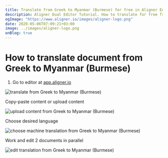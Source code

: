 ```yaml
---
title: Translate from Greek to Myanmar (Burmese) for free in Aligner Editor
description: Aligner Dual Editor Tutorial. How to translate for free from Greek to Myanmar (Burmese). Aligner is multilingual document management platform. 
ogImage: "https://www.aligner.io/images/aligner-logo.png"
date: 2020-05-06T07:09:21+03:00
image: ../images/aligner-logo.png
onBlog: true
---
```


# How to translate document from Greek to Myanmar (Burmese)

1. Go to editor at [app.aligner.io](https://app.aligner.io "Aligner App web page")

![translate from Greek to Myanmar (Burmese)](../aligner-blank-editor.png "translate from Greek to Myanmar (Burmese)")

Copy-paste content or upload content

![upload content from Greek to Myanmar (Burmese)](../aligner-uploaded-document.png "upload content from Greek to Myanmar (Burmese)")

Choose desired language

![choose machine translation from Greek to Myanmar (Burmese)](../aligner-language-dropdown.png "choose machine translation from Greek to Myanmar (Burmese)")

Work and edit 2 documents in parallel

![edit translation from Greek to Myanmar (Burmese)](../aligner-double-sitded-editor.png "edit translation from Greek to Myanmar (Burmese)")

